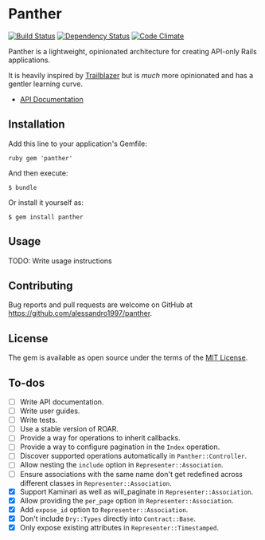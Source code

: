 # Panther

[![Build Status](https://img.shields.io/travis/alessandro1997/panther.svg?maxAge=3600&style=flat-square)](https://travis-ci.org/alessandro1997/panther)
[![Dependency Status](https://img.shields.io/gemnasium/alessandro1997/panther.svg?maxAge=3600&style=flat-square)](https://gemnasium.com/github.com/alessandro1997/panther)
[![Code Climate](https://img.shields.io/codeclimate/github/alessandro1997/panther.svg?maxAge=3600&style=flat-square)](https://codeclimate.com/github/alessandro1997/panther)

Panther is a lightweight, opinionated architecture for creating API-only Rails applications.

It is heavily inspired by [Trailblazer](http://trailblazer.to/) but is _much_ more opinionated and
has a gentler learning curve.

- [API Documentation](http://www.rubydoc.info/github/alessandro1997/panther/master)

## Installation

Add this line to your application's Gemfile:

```ruby gem 'panther' ```

And then execute:

    $ bundle

Or install it yourself as:

    $ gem install panther

## Usage

TODO: Write usage instructions

## Contributing

Bug reports and pull requests are welcome on GitHub at https://github.com/alessandro1997/panther.

## License

The gem is available as open source under the terms of the
[MIT License](http://opensource.org/licenses/MIT).

## To-dos

- [ ] Write API documentation.
- [ ] Write user guides.
- [ ] Write tests.
- [ ] Use a stable version of ROAR.
- [ ] Provide a way for operations to inherit callbacks.
- [ ] Provide a way to configure pagination in the `Index` operation.
- [ ] Discover supported operations automatically in `Panther::Controller`.
- [ ] Allow nesting the `include` option in `Representer::Association`.
- [ ] Ensure associations with the same name don't get redefined across different classes in `Representer::Association`.
- [x] Support Kaminari as well as will_paginate in `Representer::Association`.
- [x] Allow providing the `per_page` option in `Representer::Association`.
- [x] Add `expose_id` option to `Representer::Association`.
- [x] Don't include `Dry::Types` directly into `Contract::Base`.
- [x] Only expose existing attributes in `Representer::Timestamped`.
